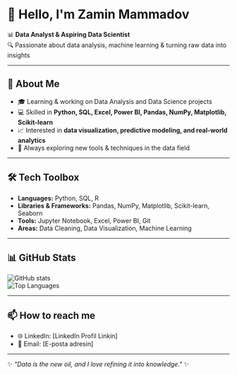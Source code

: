 
# 👋 Hello, I'm Zamin Mammadov

📊 **Data Analyst & Aspiring Data Scientist**  
🔍 Passionate about data analysis, machine learning & turning raw data into insights  

---

## 🚀 About Me
- 🎓 Learning & working on Data Analysis and Data Science projects  
- 💻 Skilled in **Python, SQL, Excel, Power BI, Pandas, NumPy, Matplotlib, Scikit-learn**  
- 📈 Interested in **data visualization, predictive modeling, and real-world analytics**  
- 🌱 Always exploring new tools & techniques in the data field  

---

## 🛠️ Tech Toolbox
- **Languages:** Python, SQL, R  
- **Libraries & Frameworks:** Pandas, NumPy, Matplotlib, Scikit-learn, Seaborn  
- **Tools:** Jupyter Notebook, Excel, Power BI, Git  
- **Areas:** Data Cleaning, Data Visualization, Machine Learning  

---

## 📊 GitHub Stats
![GitHub stats](https://github.com/zamimammadov)  
![Top Languages](https://www.linkedin.com/in/zamin-memmedov-227781268)

---

## 📫 How to reach me
- 🌐 LinkedIn: [LinkedIn Profil Linkin]  
- 📧 Email: [E-posta adresin]  

---
✨ *"Data is the new oil, and I love refining it into knowledge."* ✨
